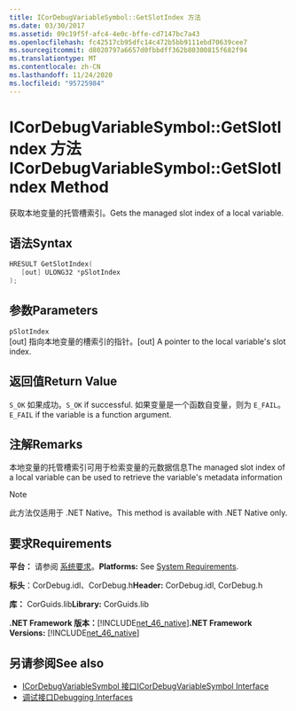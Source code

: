 ```yaml
---
title: ICorDebugVariableSymbol::GetSlotIndex 方法
ms.date: 03/30/2017
ms.assetid: 09c19f5f-afc4-4e0c-bffe-cd7147bc7a43
ms.openlocfilehash: fc42517cb95dfc14c472b5bb9111ebd70639cee7
ms.sourcegitcommit: d8020797a6657d0fbbdff362b80300815f682f94
ms.translationtype: MT
ms.contentlocale: zh-CN
ms.lasthandoff: 11/24/2020
ms.locfileid: "95725984"
---
```

# <a name="icordebugvariablesymbolgetslotindex-method"></a><span data-ttu-id="34813-102">ICorDebugVariableSymbol::GetSlotIndex 方法</span><span class="sxs-lookup"><span data-stu-id="34813-102">ICorDebugVariableSymbol::GetSlotIndex Method</span></span>

<span data-ttu-id="34813-103">获取本地变量的托管槽索引。</span><span class="sxs-lookup"><span data-stu-id="34813-103">Gets the managed slot index of a local variable.</span></span>  
  
## <a name="syntax"></a><span data-ttu-id="34813-104">语法</span><span class="sxs-lookup"><span data-stu-id="34813-104">Syntax</span></span>  
  
```cpp  
HRESULT GetSlotIndex(  
   [out] ULONG32 *pSlotIndex  
);  
```  
  
## <a name="parameters"></a><span data-ttu-id="34813-105">参数</span><span class="sxs-lookup"><span data-stu-id="34813-105">Parameters</span></span>  

 `pSlotIndex`  
 <span data-ttu-id="34813-106">[out] 指向本地变量的槽索引的指针。</span><span class="sxs-lookup"><span data-stu-id="34813-106">[out] A pointer to the local variable's slot index.</span></span>  
  
## <a name="return-value"></a><span data-ttu-id="34813-107">返回值</span><span class="sxs-lookup"><span data-stu-id="34813-107">Return Value</span></span>  

 <span data-ttu-id="34813-108">`S_OK` 如果成功。</span><span class="sxs-lookup"><span data-stu-id="34813-108">`S_OK` if successful.</span></span> <span data-ttu-id="34813-109">如果变量是一个函数自变量，则为 `E_FAIL`。</span><span class="sxs-lookup"><span data-stu-id="34813-109">`E_FAIL` if the variable is a function argument.</span></span>  
  
## <a name="remarks"></a><span data-ttu-id="34813-110">注解</span><span class="sxs-lookup"><span data-stu-id="34813-110">Remarks</span></span>  

 <span data-ttu-id="34813-111">本地变量的托管槽索引可用于检索变量的元数据信息</span><span class="sxs-lookup"><span data-stu-id="34813-111">The managed slot index of a local variable can be used to retrieve the variable's metadata information</span></span>  
  
> [!NOTE]
> <span data-ttu-id="34813-112">此方法仅适用于 .NET Native。</span><span class="sxs-lookup"><span data-stu-id="34813-112">This method is available with .NET Native only.</span></span>  
  
## <a name="requirements"></a><span data-ttu-id="34813-113">要求</span><span class="sxs-lookup"><span data-stu-id="34813-113">Requirements</span></span>  

 <span data-ttu-id="34813-114">**平台：** 请参阅 [系统要求](../../get-started/system-requirements.md)。</span><span class="sxs-lookup"><span data-stu-id="34813-114">**Platforms:** See [System Requirements](../../get-started/system-requirements.md).</span></span>  
  
 <span data-ttu-id="34813-115">**标头**：CorDebug.idl、CorDebug.h</span><span class="sxs-lookup"><span data-stu-id="34813-115">**Header:** CorDebug.idl, CorDebug.h</span></span>  
  
 <span data-ttu-id="34813-116">**库：** CorGuids.lib</span><span class="sxs-lookup"><span data-stu-id="34813-116">**Library:** CorGuids.lib</span></span>  
  
 <span data-ttu-id="34813-117">**.NET Framework 版本：**[!INCLUDE[net_46_native](../../../../includes/net-46-native-md.md)]</span><span class="sxs-lookup"><span data-stu-id="34813-117">**.NET Framework Versions:** [!INCLUDE[net_46_native](../../../../includes/net-46-native-md.md)]</span></span>  
  
## <a name="see-also"></a><span data-ttu-id="34813-118">另请参阅</span><span class="sxs-lookup"><span data-stu-id="34813-118">See also</span></span>

- [<span data-ttu-id="34813-119">ICorDebugVariableSymbol 接口</span><span class="sxs-lookup"><span data-stu-id="34813-119">ICorDebugVariableSymbol Interface</span></span>](icordebugvariablesymbol-interface.md)
- [<span data-ttu-id="34813-120">调试接口</span><span class="sxs-lookup"><span data-stu-id="34813-120">Debugging Interfaces</span></span>](debugging-interfaces.md)
